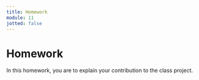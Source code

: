```yaml
---
title: Homework
module: 11
jotted: false
---
```


# Homework

In this homework, you are to explain your contribution to the class project.